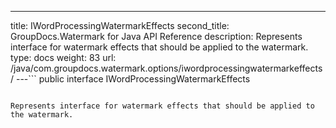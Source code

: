 ---
title: IWordProcessingWatermarkEffects
second_title: GroupDocs.Watermark for Java API Reference
description: Represents interface for watermark effects that should be applied to the watermark.
type: docs
weight: 83
url: /java/com.groupdocs.watermark.options/iwordprocessingwatermarkeffects/
---```
public interface IWordProcessingWatermarkEffects
```

Represents interface for watermark effects that should be applied to the watermark.
